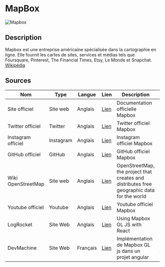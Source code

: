 # MapBox

![Mapbox](https://upload.wikimedia.org/wikipedia/commons/thumb/c/c4/Mapbox_logo_2017.svg/2560px-Mapbox_logo_2017.svg.png)


## Description

Mapbox est une entreprise américaine spécialisée dans la cartographie en ligne. Elle fournit les cartes de sites, services et médias tels que Foursquare, Pinterest, The Financial Times, Etsy, Le Monde et Snapchat. [Wikipédia](https://fr.wikipedia.org/wiki/Mapbox)

## Sources
Nom | Type | Langue | Lien | Description | Tags | Note
 --- | --- | --- | --- | --- | --- | --- 
Site officiel|Site web|Anglais|[Lien](https://docs.mapbox.com/)|Documentation officielle Mapbox|Mapbox|4/5|
Twitter officiel|Twitter|Anglais|[Lien](https://twitter.com/Mapbox)|Twitter officiel Mapbox|Mapbox|4/5|
Instagram officiel|Instagram|Anglais|[Lien](https://www.instagram.com/mapbox/)|Instagram officiel Mapbox|Mapbox|1/5|
GitHub officiel|GitHub|Anglais|[Lien](https://github.com/mapbox)|GitHub officiel Mapbox|Mapbox|2/5|
Wiki OpenStreetMap|Site web|Anglais|[Lien](https://wiki.openstreetmap.org/wiki/Mapbox)|OpenStreetMap, the project that creates and distributes free geographic data for the world|Mapbox|3/5|
Youtube officiel|Youtube|Anglais|[Lien](https://www.youtube.com/c/MapboxOfficial/videos)|Youtube officiel Mapbox|Mapbox|4/5|
LogRocket|Site Web|Anglais|[Lien](https://blog.logrocket.com/using-mapbox-gl-js-react/)|Using Mapbox GL JS with React|Mapbox, React|3/5|
DevMachine|Site Web|Français|[Lien](https://www.devmachine.fr/mapbox/angular/2021/09/28/implementation-mapbox.html)|Implémentation de Mapbox GL js dans un projet angular|Mapbox, Angular|2/5|